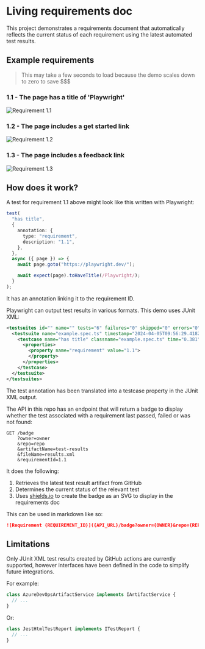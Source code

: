 # Living requirements doc

This project demonstrates a requirements document that automatically reflects the current status of each requirement using the latest automated test results.

## Example requirements

> This may take a few seconds to load because the demo scales down to zero to save $$$

### 1.1 - The page has a title of 'Playwright'

![Requirement 1.1](https://living-requirements.ambitiousisland-f3762769.uksouth.azurecontainerapps.io/badge?owner=danielwoodhead&repo=living-requirements-doc&artifactName=test-results&fileName=results.xml&requirementId=1.1)

### 1.2 - The page includes a get started link

![Requirement 1.2](https://living-requirements.ambitiousisland-f3762769.uksouth.azurecontainerapps.io/badge?owner=danielwoodhead&repo=living-requirements-doc&artifactName=test-results&fileName=results.xml&requirementId=1.2)

### 1.3 - The page includes a feedback link

![Requirement 1.3](https://living-requirements.ambitiousisland-f3762769.uksouth.azurecontainerapps.io/badge?owner=danielwoodhead&repo=living-requirements-doc&artifactName=test-results&fileName=results.xml&requirementId=1.3)

## How does it work?

A test for requirement 1.1 above might look like this written with Playwright:

```ts
test(
  "has title",
  {
    annotation: {
      type: "requirement",
      description: "1.1",
    },
  },
  async ({ page }) => {
    await page.goto("https://playwright.dev/");

    await expect(page).toHaveTitle(/Playwright/);
  }
);
```

It has an annotation linking it to the requirement ID.

Playwright can output test results in various formats. This demo uses JUnit XML:

```xml
<testsuites id="" name="" tests="6" failures="0" skipped="0" errors="0" time="8.198390999999999">
  <testsuite name="example.spec.ts" timestamp="2024-04-05T09:56:29.418Z" hostname="chromium" tests="2" failures="0" skipped="0" time="0.842" errors="0">
    <testcase name="has title" classname="example.spec.ts" time="0.381">
      <properties>
        <property name="requirement" value="1.1">
        </property>
      </properties>
    </testcase>
  </testsuite>
</testsuites>
```

The test annotation has been translated into a testcase property in the JUnit XML output.

The API in this repo has an endpoint that will return a badge to display whether the test associated with a requirement last passed, failed or was not found:

```
GET /badge
    ?owner=owner
    &repo=repo
    &artifactName=test-results
    &fileName=results.xml
    &requirementId=1.1
```

It does the following:

1. Retrieves the latest test result artifact from GitHub
2. Determines the current status of the relevant test
3. Uses [shields.io](https://shields.io/) to create the badge as an SVG to display in the requirements doc

This can be used in markdown like so:

```md
![Requirement {REQUIREMENT_ID}]({API_URL}/badge?owner={OWNER}&repo={REPO}&artifactName={ARTIFACT_NAME}&fileName={FILE_NAME}&requirementId={REQUIREMENT_ID})
```

## Limitations

Only JUnit XML test results created by GitHub actions are currently supported, however interfaces have been defined in the code to simplify future integrations.

For example:

```ts
class AzureDevOpsArtifactService implements IArtifactService {
  // ...
}
```

Or:

```ts
class JestHtmlTestReport implements ITestReport {
  // ...
}
```
